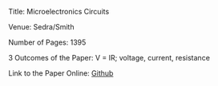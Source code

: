Title: Microelectronics Circuits

Venue: Sedra/Smith

Number of Pages: 1395

3 Outcomes of the Paper: V = IR; voltage, current, resistance

Link to the Paper Online: [Github](http://fuuu.be/polytech/ELECH402/Microelectronic%20Circuits%20by%20Sedra%20Smith,5th%20edition.pdf)

